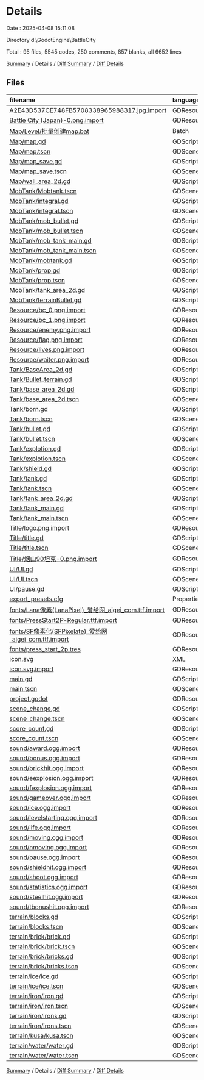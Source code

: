 # Details

Date : 2025-04-08 15:11:08

Directory d:\\GodotEngine\\BattleCity

Total : 95 files,  5545 codes, 250 comments, 857 blanks, all 6652 lines

[Summary](results.md) / Details / [Diff Summary](diff.md) / [Diff Details](diff-details.md)

## Files
| filename | language | code | comment | blank | total |
| :--- | :--- | ---: | ---: | ---: | ---: |
| [A2E43D537CE748FB5708338965988317.jpg.import](/A2E43D537CE748FB5708338965988317.jpg.import) | GDResource | 29 | 0 | 6 | 35 |
| [Battle City (Japan)-0.png.import](/Battle%20City%20(Japan)-0.png.import) | GDResource | 29 | 0 | 6 | 35 |
| [Map/Level/批量创建map.bat](/Map/Level/%E6%89%B9%E9%87%8F%E5%88%9B%E5%BB%BAmap.bat) | Batch | 8 | 3 | 4 | 15 |
| [Map/map.gd](/Map/map.gd) | GDScript | 193 | 20 | 17 | 230 |
| [Map/map.tscn](/Map/map.tscn) | GDScene | 79 | 0 | 20 | 99 |
| [Map/map\_save.gd](/Map/map_save.gd) | GDScript | 79 | 17 | 7 | 103 |
| [Map/map\_save.tscn](/Map/map_save.tscn) | GDScene | 55 | 0 | 13 | 68 |
| [Map/wall\_area\_2d.gd](/Map/wall_area_2d.gd) | GDScript | 2 | 0 | 1 | 3 |
| [MobTank/Mobtank.tscn](/MobTank/Mobtank.tscn) | GDScene | 349 | 0 | 29 | 378 |
| [MobTank/integral.gd](/MobTank/integral.gd) | GDScript | 6 | 0 | 2 | 8 |
| [MobTank/integral.tscn](/MobTank/integral.tscn) | GDScene | 19 | 0 | 6 | 25 |
| [MobTank/mob\_bullet.gd](/MobTank/mob_bullet.gd) | GDScript | 48 | 8 | 9 | 65 |
| [MobTank/mob\_bullet.tscn](/MobTank/mob_bullet.tscn) | GDScene | 12 | 0 | 4 | 16 |
| [MobTank/mob\_tank\_main.gd](/MobTank/mob_tank_main.gd) | GDScript | 138 | 28 | 16 | 182 |
| [MobTank/mob\_tank\_main.tscn](/MobTank/mob_tank_main.tscn) | GDScene | 34 | 0 | 9 | 43 |
| [MobTank/mobtank.gd](/MobTank/mobtank.gd) | GDScript | 188 | 29 | 16 | 233 |
| [MobTank/prop.gd](/MobTank/prop.gd) | GDScript | 12 | 2 | 3 | 17 |
| [MobTank/prop.tscn](/MobTank/prop.tscn) | GDScene | 27 | 0 | 9 | 36 |
| [MobTank/tank\_area\_2d.gd](/MobTank/tank_area_2d.gd) | GDScript | 2 | 0 | 1 | 3 |
| [MobTank/terrainBullet.gd](/MobTank/terrainBullet.gd) | GDScript | 2 | 0 | 1 | 3 |
| [Resource/bc\_0.png.import](/Resource/bc_0.png.import) | GDResource | 29 | 0 | 6 | 35 |
| [Resource/bc\_1.png.import](/Resource/bc_1.png.import) | GDResource | 29 | 0 | 6 | 35 |
| [Resource/enemy.png.import](/Resource/enemy.png.import) | GDResource | 29 | 0 | 6 | 35 |
| [Resource/flag.png.import](/Resource/flag.png.import) | GDResource | 29 | 0 | 6 | 35 |
| [Resource/lives.png.import](/Resource/lives.png.import) | GDResource | 29 | 0 | 6 | 35 |
| [Resource/waiter.png.import](/Resource/waiter.png.import) | GDResource | 29 | 0 | 6 | 35 |
| [Tank/BaseArea\_2d.gd](/Tank/BaseArea_2d.gd) | GDScript | 2 | 0 | 1 | 3 |
| [Tank/Bullet\_terrain.gd](/Tank/Bullet_terrain.gd) | GDScript | 2 | 0 | 1 | 3 |
| [Tank/base\_area\_2d.gd](/Tank/base_area_2d.gd) | GDScript | 13 | 1 | 3 | 17 |
| [Tank/base\_area\_2d.tscn](/Tank/base_area_2d.tscn) | GDScene | 30 | 0 | 12 | 42 |
| [Tank/born.gd](/Tank/born.gd) | GDScript | 7 | 3 | 3 | 13 |
| [Tank/born.tscn](/Tank/born.tscn) | GDScene | 100 | 0 | 9 | 109 |
| [Tank/bullet.gd](/Tank/bullet.gd) | GDScript | 48 | 8 | 12 | 68 |
| [Tank/bullet.tscn](/Tank/bullet.tscn) | GDScene | 34 | 0 | 12 | 46 |
| [Tank/explotion.gd](/Tank/explotion.gd) | GDScript | 13 | 1 | 9 | 23 |
| [Tank/explotion.tscn](/Tank/explotion.tscn) | GDScene | 179 | 0 | 10 | 189 |
| [Tank/shield.gd](/Tank/shield.gd) | GDScript | 2 | 0 | 1 | 3 |
| [Tank/tank.gd](/Tank/tank.gd) | GDScript | 134 | 32 | 11 | 177 |
| [Tank/tank.tscn](/Tank/tank.tscn) | GDScene | 482 | 0 | 39 | 521 |
| [Tank/tank\_area\_2d.gd](/Tank/tank_area_2d.gd) | GDScript | 2 | 0 | 1 | 3 |
| [Tank/tank\_main.gd](/Tank/tank_main.gd) | GDScript | 138 | 15 | 9 | 162 |
| [Tank/tank\_main.tscn](/Tank/tank_main.tscn) | GDScene | 32 | 0 | 10 | 42 |
| [Title/logo.png.import](/Title/logo.png.import) | GDResource | 29 | 0 | 6 | 35 |
| [Title/title.gd](/Title/title.gd) | GDScript | 49 | 18 | 6 | 73 |
| [Title/title.tscn](/Title/title.tscn) | GDScene | 220 | 0 | 25 | 245 |
| [Title/烟山90坦克-0.png.import](/Title/%E7%83%9F%E5%B1%B190%E5%9D%A6%E5%85%8B-0.png.import) | GDResource | 29 | 0 | 6 | 35 |
| [UI/UI.gd](/UI/UI.gd) | GDScript | 78 | 0 | 7 | 85 |
| [UI/UI.tscn](/UI/UI.tscn) | GDScene | 243 | 0 | 46 | 289 |
| [UI/pause.gd](/UI/pause.gd) | GDScript | 15 | 0 | 8 | 23 |
| [export\_presets.cfg](/export_presets.cfg) | Properties | 141 | 0 | 12 | 153 |
| [fonts/Lana像素(LanaPixel)\_爱给网\_aigei\_com.ttf.import](/fonts/Lana%E5%83%8F%E7%B4%A0(LanaPixel)_%E7%88%B1%E7%BB%99%E7%BD%91_aigei_com.ttf.import) | GDResource | 30 | 0 | 6 | 36 |
| [fonts/PressStart2P-Regular.ttf.import](/fonts/PressStart2P-Regular.ttf.import) | GDResource | 30 | 0 | 6 | 36 |
| [fonts/SF像素化(SFPixelate)\_爱给网\_aigei\_com.ttf.import](/fonts/SF%E5%83%8F%E7%B4%A0%E5%8C%96(SFPixelate)_%E7%88%B1%E7%BB%99%E7%BD%91_aigei_com.ttf.import) | GDResource | 30 | 0 | 6 | 36 |
| [fonts/press\_start\_2p.tres](/fonts/press_start_2p.tres) | GDResource | 4 | 0 | 3 | 7 |
| [icon.svg](/icon.svg) | XML | 1 | 0 | 0 | 1 |
| [icon.svg.import](/icon.svg.import) | GDResource | 32 | 0 | 6 | 38 |
| [main.gd](/main.gd) | GDScript | 98 | 24 | 10 | 132 |
| [main.tscn](/main.tscn) | GDScene | 21 | 0 | 5 | 26 |
| [project.godot](/project.godot) | GDResource | 113 | 7 | 14 | 134 |
| [scene\_change.gd](/scene_change.gd) | GDScript | 48 | 1 | 10 | 59 |
| [scene\_change.tscn](/scene_change.tscn) | GDScene | 149 | 0 | 17 | 166 |
| [score\_count.gd](/score_count.gd) | GDScript | 112 | 13 | 7 | 132 |
| [score\_count.tscn](/score_count.tscn) | GDScene | 511 | 0 | 66 | 577 |
| [sound/award.ogg.import](/sound/award.ogg.import) | GDResource | 14 | 0 | 6 | 20 |
| [sound/bonus.ogg.import](/sound/bonus.ogg.import) | GDResource | 14 | 0 | 6 | 20 |
| [sound/brickhit.ogg.import](/sound/brickhit.ogg.import) | GDResource | 14 | 0 | 6 | 20 |
| [sound/eexplosion.ogg.import](/sound/eexplosion.ogg.import) | GDResource | 14 | 0 | 6 | 20 |
| [sound/fexplosion.ogg.import](/sound/fexplosion.ogg.import) | GDResource | 14 | 0 | 6 | 20 |
| [sound/gameover.ogg.import](/sound/gameover.ogg.import) | GDResource | 14 | 0 | 6 | 20 |
| [sound/ice.ogg.import](/sound/ice.ogg.import) | GDResource | 14 | 0 | 6 | 20 |
| [sound/levelstarting.ogg.import](/sound/levelstarting.ogg.import) | GDResource | 14 | 0 | 6 | 20 |
| [sound/life.ogg.import](/sound/life.ogg.import) | GDResource | 14 | 0 | 6 | 20 |
| [sound/moving.ogg.import](/sound/moving.ogg.import) | GDResource | 14 | 0 | 6 | 20 |
| [sound/nmoving.ogg.import](/sound/nmoving.ogg.import) | GDResource | 14 | 0 | 6 | 20 |
| [sound/pause.ogg.import](/sound/pause.ogg.import) | GDResource | 14 | 0 | 6 | 20 |
| [sound/shieldhit.ogg.import](/sound/shieldhit.ogg.import) | GDResource | 14 | 0 | 6 | 20 |
| [sound/shoot.ogg.import](/sound/shoot.ogg.import) | GDResource | 14 | 0 | 6 | 20 |
| [sound/statistics.ogg.import](/sound/statistics.ogg.import) | GDResource | 14 | 0 | 6 | 20 |
| [sound/steelhit.ogg.import](/sound/steelhit.ogg.import) | GDResource | 14 | 0 | 6 | 20 |
| [sound/tbonushit.ogg.import](/sound/tbonushit.ogg.import) | GDResource | 14 | 0 | 6 | 20 |
| [terrain/blocks.gd](/terrain/blocks.gd) | GDScript | 133 | 8 | 14 | 155 |
| [terrain/blocks.tscn](/terrain/blocks.tscn) | GDScene | 31 | 0 | 7 | 38 |
| [terrain/brick/brick.gd](/terrain/brick/brick.gd) | GDScript | 52 | 1 | 6 | 59 |
| [terrain/brick/brick.tscn](/terrain/brick/brick.tscn) | GDScene | 23 | 0 | 10 | 33 |
| [terrain/brick/bricks.gd](/terrain/brick/bricks.gd) | GDScript | 48 | 2 | 11 | 61 |
| [terrain/brick/bricks.tscn](/terrain/brick/bricks.tscn) | GDScene | 36 | 0 | 8 | 44 |
| [terrain/ice/ice.gd](/terrain/ice/ice.gd) | GDScript | 5 | 5 | 7 | 17 |
| [terrain/ice/ice.tscn](/terrain/ice/ice.tscn) | GDScene | 37 | 0 | 10 | 47 |
| [terrain/iron/iron.gd](/terrain/iron/iron.gd) | GDScript | 19 | 2 | 6 | 27 |
| [terrain/iron/iron.tscn](/terrain/iron/iron.tscn) | GDScene | 20 | 0 | 10 | 30 |
| [terrain/iron/irons.gd](/terrain/iron/irons.gd) | GDScript | 41 | 1 | 6 | 48 |
| [terrain/iron/irons.tscn](/terrain/iron/irons.tscn) | GDScene | 40 | 0 | 9 | 49 |
| [terrain/kusa/kusa.tscn](/terrain/kusa/kusa.tscn) | GDScene | 28 | 0 | 7 | 35 |
| [terrain/water/water.gd](/terrain/water/water.gd) | GDScript | 3 | 1 | 3 | 7 |
| [terrain/water/water.tscn](/terrain/water/water.tscn) | GDScene | 105 | 0 | 11 | 116 |

[Summary](results.md) / Details / [Diff Summary](diff.md) / [Diff Details](diff-details.md)